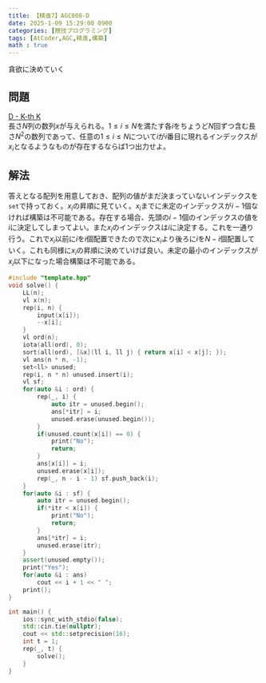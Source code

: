 ```yaml
---
title: 【精進7】AGC008-D
date: 2025-1-09 15:29:00 0900
categories: [競技プログラミング]
tags: [AtCoder,AGC,精進,構築]
math : true
---
```

貪欲に決めていく

## 問題
[D - K-th K](https://atcoder.jp/contests/agc008/tasks/agc008_d)  
長さ$N$列の数列$x$が与えられる。$1\le i \le N$を満たす各$i$をちょうど$N$回ずつ含む長さ$N^2$の数列であって、任意の$1\le i\le N$について$i$が$i$番目に現れるインデックスが$x_i$となるようなものが存在するならば$1$つ出力せよ。

## 解法
答えとなる配列を用意しておき、配列の値がまだ決まっていないインデックスを```set```で持っておく。$x_i$の昇順に見ていく。$x_i$までに未定のインデックスが$i-1$個なければ構築は不可能である。存在する場合、先頭の$i-1$個のインデックスの値を$i$に決定してしまってよい。また$x_i$のインデックスは$i$に決定する。これを一通り行う。これで$x_i$以前に$i$を$i$個配置できたので次に$x_i$より後ろに$i$を$N-i$個配置していく。これも同様に$x_i$の昇順に決めていけば良い。未定の最小のインデックスが$x_i$以下になった場合構築は不可能である。
```cpp
#include "template.hpp"
void solve() {
    LL(n);
    vl x(n);
    rep(i, n) {
        input(x[i]);
        --x[i];
    }
    vl ord(n);
    iota(all(ord), 0);
    sort(all(ord), [&x](ll i, ll j) { return x[i] < x[j]; });
    vl ans(n * n, -1);
    set<ll> unused;
    rep(i, n * n) unused.insert(i);
    vl sf;
    for(auto &i : ord) {
        rep(_, i) {
            auto itr = unused.begin();
            ans[*itr] = i;
            unused.erase(unused.begin());
        }
        if(unused.count(x[i]) == 0) {
            print("No");
            return;
        }
        ans[x[i]] = i;
        unused.erase(x[i]);
        rep(_, n - i - 1) sf.push_back(i);
    }
    for(auto &i : sf) {
        auto itr = unused.begin();
        if(*itr < x[i]) {
            print("No");
            return;
        }
        ans[*itr] = i;
        unused.erase(itr);
    }
    assert(unused.empty());
    print("Yes");
    for(auto &i : ans)
        cout << i + 1 << " ";
    print();
}

int main() {
    ios::sync_with_stdio(false);
    std::cin.tie(nullptr);
    cout << std::setprecision(16);
    int t = 1;
    rep(_, t) {
        solve();
    }
}

```
